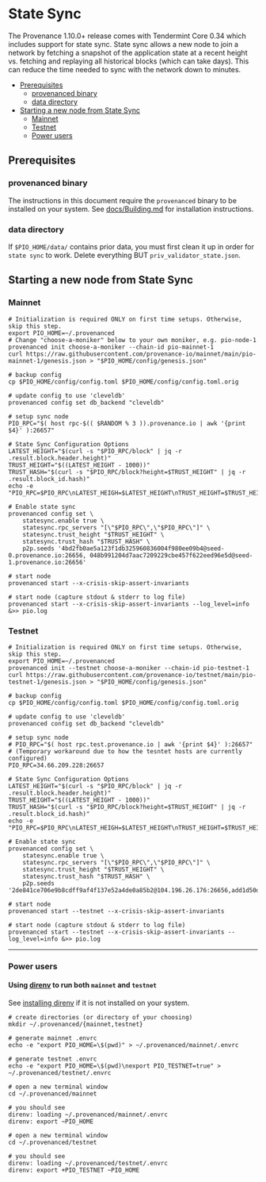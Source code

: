 # State Sync

The Provenance 1.10.0+ release comes with Tendermint Core 0.34 which includes support for state sync. State sync allows a new node to join a network by fetching a snapshot of the application state at a recent height vs. fetching and replaying all historical blocks (which can take days). This can reduce the time needed to sync with the network down to minutes.

<!-- TOC -->
  - [Prerequisites](#prerequisites)
    - [provenanced binary](#provenanced-binary)
    - [data directory](#data-directory)
  - [Starting a new node from State Sync](#starting-a-new-node-from-state-sync)
    - [Mainnet](#mainnet)
    - [Testnet](#testnet)
    - [Power users](#power-users)


## Prerequisites

### provenanced binary

The instructions in this document require the `provenanced` binary to be installed on your system. 
See [docs/Building.md](https://github.com/provenance-io/provenance/blob/main/docs/Building.md) for installation instructions.

### data directory

If `$PIO_HOME/data/` contains prior data, you must first clean it up in order for `state sync` to work. Delete everything BUT `priv_validator_state.json`.

## Starting a new node from State Sync

### Mainnet

```  
# Initialization is required ONLY on first time setups. Otherwise, skip this step.
export PIO_HOME=~/.provenanced
# Change "choose-a-moniker" below to your own moniker, e.g. pio-node-1
provenanced init choose-a-moniker --chain-id pio-mainnet-1
curl https://raw.githubusercontent.com/provenance-io/mainnet/main/pio-mainnet-1/genesis.json > "$PIO_HOME/config/genesis.json"

# backup config
cp $PIO_HOME/config/config.toml $PIO_HOME/config/config.toml.orig

# update config to use 'cleveldb'
provenanced config set db_backend "cleveldb"

# setup sync node
PIO_RPC="$( host rpc-$(( $RANDOM % 3 )).provenance.io | awk '{print $4}' ):26657"

# State Sync Configuration Options
LATEST_HEIGHT="$(curl -s "$PIO_RPC/block" | jq -r .result.block.header.height)"
TRUST_HEIGHT="$((LATEST_HEIGHT - 1000))"
TRUST_HASH="$(curl -s "$PIO_RPC/block?height=$TRUST_HEIGHT" | jq -r .result.block_id.hash)"
echo -e "PIO_RPC=$PIO_RPC\nLATEST_HEIGH=$LATEST_HEIGHT\nTRUST_HEIGHT=$TRUST_HEIGHT\nTRUST_HASH=$TRUST_HASH\n"

# Enable state sync
provenanced config set \
    statesync.enable true \
    statesync.rpc_servers "[\"$PIO_RPC\",\"$PIO_RPC\"]" \
    statesync.trust_height "$TRUST_HEIGHT" \
    statesync.trust_hash "$TRUST_HASH" \
    p2p.seeds '4bd2fb0ae5a123f1db325960836004f980ee09b4@seed-0.provenance.io:26656, 048b991204d7aac7209229cbe457f622eed96e5d@seed-1.provenance.io:26656'

# start node
provenanced start --x-crisis-skip-assert-invariants

# start node (capture stdout & stderr to log file)
provenanced start --x-crisis-skip-assert-invariants --log_level=info &>> pio.log
```

### Testnet

```
# Initialization is required ONLY on first time setups. Otherwise, skip this step.
export PIO_HOME=~/.provenanced
provenanced init --testnet choose-a-moniker --chain-id pio-testnet-1
curl https://raw.githubusercontent.com/provenance-io/testnet/main/pio-testnet-1/genesis.json > "$PIO_HOME/config/genesis.json"

# backup config
cp $PIO_HOME/config/config.toml $PIO_HOME/config/config.toml.orig

# update config to use 'cleveldb'
provenanced config set db_backend "cleveldb"

# setup sync node
# PIO_RPC="$( host rpc.test.provenance.io | awk '{print $4}' ):26657"
# (Temporary workaround due to how the tesntet hosts are currently configured)
PIO_RPC=34.66.209.228:26657

# State Sync Configuration Options
LATEST_HEIGHT="$(curl -s "$PIO_RPC/block" | jq -r .result.block.header.height)"
TRUST_HEIGHT="$((LATEST_HEIGHT - 1000))"
TRUST_HASH="$(curl -s "$PIO_RPC/block?height=$TRUST_HEIGHT" | jq -r .result.block_id.hash)"
echo -e "PIO_RPC=$PIO_RPC\nLATEST_HEIGH=$LATEST_HEIGHT\nTRUST_HEIGHT=$TRUST_HEIGHT\nTRUST_HASH=$TRUST_HASH\n"

# Enable state sync
provenanced config set \
    statesync.enable true \
    statesync.rpc_servers "[\"$PIO_RPC\",\"$PIO_RPC\"]" \
    statesync.trust_height "$TRUST_HEIGHT" \
    statesync.trust_hash "$TRUST_HASH" \
    p2p.seeds '2de841ce706e9b8cdff9af4f137e52a4de0a85b2@104.196.26.176:26656,add1d50d00c8ff79a6f7b9873cc0d9d20622614e@34.71.242.51:26656'

# start node
provenanced start --testnet --x-crisis-skip-assert-invariants

# start node (capture stdout & stderr to log file)
provenanced start --testnet --x-crisis-skip-assert-invariants --log_level=info &>> pio.log
```
---

### Power users

#### Using [direnv](https://github.com/direnv/direnv) to run both `mainnet` and `testnet`

See [installing direnv](https://github.com/direnv/direnv/blob/master/docs/installation.md) if it is not installed on your system.
```
# create directories (or directory of your choosing)
mkdir ~/.provenanced/{mainnet,testnet}

# generate mainnet .envrc
echo -e "export PIO_HOME=\$(pwd)" > ~/.provenanced/mainnet/.envrc

# generate testnet .envrc
echo -e "export PIO_HOME=\$(pwd)\nexport PIO_TESTNET=true" > ~/.provenanced/testnet/.envrc
```

```
# open a new terminal window
cd ~/.provenanced/mainnet

# you should see
direnv: loading ~/.provenanced/mainnet/.envrc
direnv: export ~PIO_HOME
```

```
# open a new terminal window
cd ~/.provenanced/testnet

# you should see
direnv: loading ~/.provenanced/testnet/.envrc
direnv: export +PIO_TESTNET ~PIO_HOME
```

